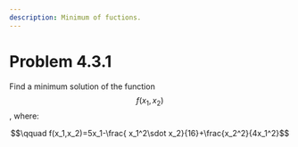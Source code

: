 ```yaml
---
description: Minimum of fuctions.
---
```


# Problem 4.3.1

Find a minimum solution of the function $$f(x_1,x_2)$$, where:

$$\qquad f(x_1,x_2)=5x_1-\frac{ x_1^2\sdot x_2}{16}+\frac{x_2^2}{4x_1^2}$$​

